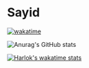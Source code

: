 <!---
sidr16/sidr16 is a ✨ special ✨ repository because its `README.md` (this file) appears on your GitHub profile.
You can click the Preview link to take a look at your changes.
--->

# Sayid

[![wakatime](https://wakatime.com/badge/user/4d3b6291-3912-4162-8f94-f4bcd405e6d4.svg)](https://wakatime.com/@4d3b6291-3912-4162-8f94-f4bcd405e6d4)

![Anurag's GitHub stats](https://github-readme-stats-j05el383g.vercel.app/api/?username=sidr16&count_private=true&include_all_commits=true&theme=github_dark&show_icons=true&&hide=stars,issues,)

[![Harlok's wakatime stats](https://github-readme-stats.vercel.app/api/wakatime?username=Sidko)](https://github.com/anuraghazra/github-readme-stats&show_icons=true)

<!--
[![Top Langs](https://github-readme-stats.vercel.app/api/top-langs/?username=sidr16&layout=compact&theme=github_dark)](https://github.com/anuraghazra/github-readme-stats)
-->
